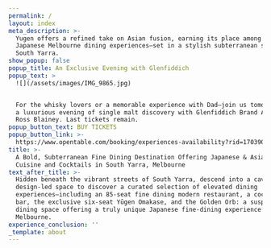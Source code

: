 ```yaml
---
permalink: /
layout: index
meta_description: >-
  Yugen offers a refined take on Asian fusion, earning its place among the best
  Japanese Melbourne dining experiences—set in a stylish subterranean space in
  South Yarra.
show_popup: false
popup_title: An Exclusive Evening with Glenfiddich
popup_text: >
  ![](/assets/images/IMG_9865.jpg)


  For the whisky lovers or a memorable experience with Dad–join us tomorrow for
  a luxurious evening of single malt discovery with Glenfiddich Brand Ambassador
  Ross Blainey. Last tickets remain.
popup_button_text: BUY TICKETS
popup_button_link: >-
  https://www.opentable.com/booking/experiences-availability?rid=170390&restref=170390&experienceId=512550&utm_source=external&utm_medium=referral&utm_campaign=shared
title: >-
  A Bold, Subterranean Fine Dining Destination Offering Japanese & Asian Fusion
  Cuisine and Cocktails in South Yarra, Melbourne
text_after_title: >-
  Hidden beneath the vibrant streets of South Yarra, descend into a cavernous,
  design-led space to discover a curated selection of elevated dining
  experiences—including an 85-seat fine dining modern restaurant, a cocktail
  bar, the exclusive six-seat Yūgen Omakase, and the Golden Orb: a suspended VIP
  dining space offering a truly unique Japanese fine-dining experience in
  Melbourne.
experience_conclusion: ''
_template: about
---
```


